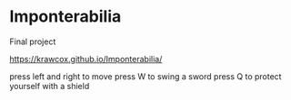 # Imponterabilia
Final project

https://krawcox.github.io/Imponterabilia/

press left and right to move
press W to swing a sword
press Q to protect yourself with a shield